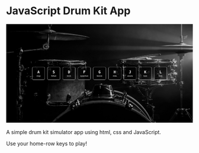 # JavaScript Drum Kit App
![](screenshot-drum-kit-live.png)

A simple drum kit simulator app using html, css and JavaScript.

Use your home-row keys to play!
